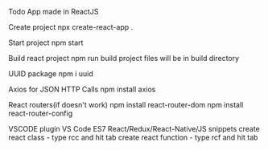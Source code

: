 Todo App made in ReactJS

Create project
npx create-react-app .

Start project
npm start

Build react project
npm run build
project files will be in build directory

UUID package
npm i uuid

Axios for JSON HTTP Calls
npm install axios

React routers(if doesn't work)
npm install react-router-dom
npm install react-router-config


VSCODE plugin
VS Code ES7 React/Redux/React-Native/JS snippets
create react class - type rcc and hit tab
create react function - type rcf and hit tab